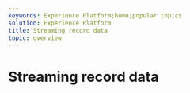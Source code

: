 ```yaml
---
keywords: Experience Platform;home;popular topics
solution: Experience Platform
title: Streaming record data
topic: overview
---
```


# Streaming record data
